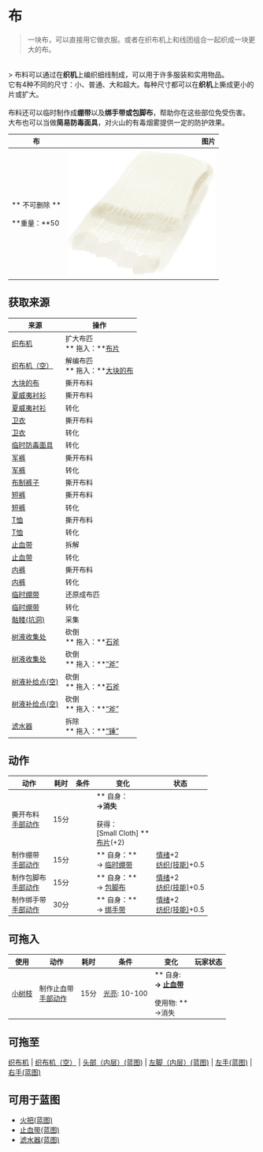 # 布  
> 一块布，可以直接用它做衣服。或者在织布机上和线团组合一起织成一块更大的布。  
<br>  
> 布料可以通过在<b>织机</b>上编织细线制成，可以用于许多服装和实用物品。<br>它有4种不同的尺寸：小、普通、大和超大。每种尺寸都可以在<b>织机</b>上撕成更小的片或扩大。<br><br>布料还可以临时制作成<b>绷带</b>以及<b>绑手带或包脚布</b>，帮助你在这些部位免受伤害。<br>大布也可以当做<b>简易防毒面具</b>，对火山的有毒烟雾提供一定的防护效果。<br>  
  
  布  |   图片   
 ----  |  ----:   
 ** 不可删除 **<br><br>**重量：**50  |  <img decoding="async" src="Sprite/Cloth.png" href="a.md" style="max-width:300px;max-height:300px;">   
  
## 获取来源  
来源  |  操作  
----  |  ----  
[织布机](Loom.md)  |  扩大布匹<br>** 拖入：**[布片](ClothSmall.md)  
[织布机（空）](LoomEmpty.md)  |  解编布匹<br>** 拖入：**[大块的布](ClothLarge.md)  
[大块的布](ClothLarge.md)  |  撕开布料  
[夏威夷衬衫](HawaiianShirt.md)  |  撕开布料  
[夏威夷衬衫](HawaiianShirt.md)  |  转化  
[卫衣](HoodieRetromation.md)  |  撕开布料  
[卫衣](HoodieRetromation.md)  |  转化  
[临时防毒面具](MaskMakeshift.md)  |  转化  
[军裤](MilitaryPants.md)  |  撕开布料  
[军裤](MilitaryPants.md)  |  转化  
[布制裤子](PantsCloth.md)  |  撕开布料  
[短裤](Shorts.md)  |  撕开布料  
[短裤](Shorts.md)  |  转化  
[T恤](T-Shirt.md)  |  撕开布料  
[T恤](T-Shirt.md)  |  转化  
[止血带](Tourniquet.md)  |  拆解  
[止血带](Tourniquet.md)  |  转化  
[内裤](Underwear.md)  |  撕开布料  
[内裤](Underwear.md)  |  转化  
[临时绷带](ImprovisedDressing.md)  |  还原成布匹  
[临时绷带](ImprovisedDressing.md)  |  转化  
[骷髅(坑洞)](Skeleton.md)  |  采集  
[树液收集处](PalmTreeSapStation.md)  |  砍倒<br>** 拖入：**[石斧](StoneAxe.md)  
[树液收集处](PalmTreeSapStation.md)  |  砍倒<br>** 拖入：**[“斧”](tag_Axe.md)  
[树液补给点(空)](PalmTreeSapStationEmpty.md)  |  砍倒<br>** 拖入：**[石斧](StoneAxe.md)  
[树液补给点(空)](PalmTreeSapStationEmpty.md)  |  砍倒<br>** 拖入：**[“斧”](tag_Axe.md)  
[滤水器](WaterFilter.md)  |  拆除<br>** 拖入：**[“锤”](tag_Hammer.md)  
## 动作  
动作  |  耗时  |  条件  |  变化  |  状态  
----  |  ----  |  ----  |  ----  |  ----  
撕开布料<br>[手部动作](HandAction.md)  |  15分  |    |  ** 自身：**<br>→消失<br><br>** 获得： **<br>** [Small Cloth]  **<br>  [布片](ClothSmall.md)(+2)<br>  |    
制作绷带<br>[手部动作](HandAction.md)  |  15分  |    |  ** 自身：**<br>→ [临时绷带](ImprovisedDressing.md)  |  [情绪](Morale.md)+2<br>[纺织(技能)](Skill_Tailoring.md)+0.5  
制作包脚布<br>[手部动作](HandAction.md)  |  15分  |    |  ** 自身：**<br>→ [包脚布](FootWrappings.md)  |  [情绪](Morale.md)+2<br>[纺织(技能)](Skill_Tailoring.md)+0.5  
制作绑手带<br>[手部动作](HandAction.md)  |  30分  |    |  ** 自身：**<br>→ [绑手带](HandWrappings.md)  |  [情绪](Morale.md)+2<br>[纺织(技能)](Skill_Tailoring.md)+0.5  
## 可拖入  
使用  |  动作  |  耗时  |  条件  |  变化  |  玩家状态  
----  |  ----  |  ----  |  ----  |  ----  |  ----  
[小树枝](Sticks.md)  |  制作止血带<br>[手部动作](HandAction.md)  |  15分  |  [光亮](Light.md): 10-100  |  ** 自身: **<br>→ [止血带](Tourniquet.md)<br><br>** 使用物: **<br>→消失  |    
## 可拖至  
[织布机](Loom.md) | [织布机（空）](LoomEmpty.md) | [头部（内层）(蓝图)](InnerHeadBlueprint.md) | [左脚（内层）(蓝图)](InnerLeftFootBlueprint.md) | [左手(蓝图)](LeftHandBlueprint.md) | [右手(蓝图)](RightHandBlueprint.md)  
## 可用于蓝图  
- [火把(蓝图)](Bp_Torch.md)  
- [止血带(蓝图)](Bp_Tourniquet.md)  
- [滤水器(蓝图)](Bp_WaterFilter.md)  
  
  


<script>document.title="布 - 卡牌生存百科 Card Survival Wiki";</script>